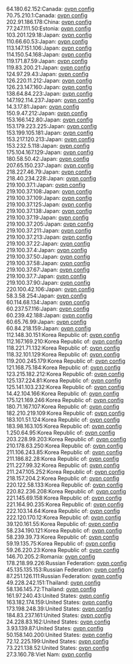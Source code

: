 64.180.62.152:Canada: [ovpn config](vpn/64_180_62_152.ovpn)  
70.75.210.1:Canada: [ovpn config](vpn/70_75_210_1.ovpn)  
202.91.186.178:China: [ovpn config](vpn/202_91_186_178.ovpn)  
77.247.111.50:Estonia: [ovpn config](vpn/77_247_111_50.ovpn)  
103.201.129.18:Japan: [ovpn config](vpn/103_201_129_18.ovpn)  
110.66.60.53:Japan: [ovpn config](vpn/110_66_60_53.ovpn)  
113.147.151.106:Japan: [ovpn config](vpn/113_147_151_106.ovpn)  
114.150.54.168:Japan: [ovpn config](vpn/114_150_54_168.ovpn)  
119.171.87.59:Japan: [ovpn config](vpn/119_171_87_59.ovpn)  
119.83.200.21:Japan: [ovpn config](vpn/119_83_200_21.ovpn)  
124.97.29.43:Japan: [ovpn config](vpn/124_97_29_43.ovpn)  
126.220.11.212:Japan: [ovpn config](vpn/126_220_11_212.ovpn)  
126.23.147.160:Japan: [ovpn config](vpn/126_23_147_160.ovpn)  
138.64.84.223:Japan: [ovpn config](vpn/138_64_84_223.ovpn)  
147.192.114.237:Japan: [ovpn config](vpn/147_192_114_237.ovpn)  
14.3.17.81:Japan: [ovpn config](vpn/14_3_17_81.ovpn)  
150.9.47.212:Japan: [ovpn config](vpn/150_9_47_212.ovpn)  
153.166.142.80:Japan: [ovpn config](vpn/153_166_142_80.ovpn)  
153.179.223.225:Japan: [ovpn config](vpn/153_179_223_225.ovpn)  
153.199.105.181:Japan: [ovpn config](vpn/153_199_105_181.ovpn)  
153.217.120.213:Japan: [ovpn config](vpn/153_217_120_213.ovpn)  
153.232.5.118:Japan: [ovpn config](vpn/153_232_5_118.ovpn)  
175.104.167.129:Japan: [ovpn config](vpn/175_104_167_129.ovpn)  
180.58.50.42:Japan: [ovpn config](vpn/180_58_50_42.ovpn)  
207.65.150.237:Japan: [ovpn config](vpn/207_65_150_237.ovpn)  
218.227.46.79:Japan: [ovpn config](vpn/218_227_46_79.ovpn)  
218.40.234.228:Japan: [ovpn config](vpn/218_40_234_228.ovpn)  
219.100.37.1:Japan: [ovpn config](vpn/219_100_37_1.ovpn)  
219.100.37.108:Japan: [ovpn config](vpn/219_100_37_108.ovpn)  
219.100.37.109:Japan: [ovpn config](vpn/219_100_37_109.ovpn)  
219.100.37.125:Japan: [ovpn config](vpn/219_100_37_125.ovpn)  
219.100.37.138:Japan: [ovpn config](vpn/219_100_37_138.ovpn)  
219.100.37.19:Japan: [ovpn config](vpn/219_100_37_19.ovpn)  
219.100.37.205:Japan: [ovpn config](vpn/219_100_37_205.ovpn)  
219.100.37.211:Japan: [ovpn config](vpn/219_100_37_211.ovpn)  
219.100.37.213:Japan: [ovpn config](vpn/219_100_37_213.ovpn)  
219.100.37.22:Japan: [ovpn config](vpn/219_100_37_22.ovpn)  
219.100.37.4:Japan: [ovpn config](vpn/219_100_37_4.ovpn)  
219.100.37.50:Japan: [ovpn config](vpn/219_100_37_50.ovpn)  
219.100.37.58:Japan: [ovpn config](vpn/219_100_37_58.ovpn)  
219.100.37.67:Japan: [ovpn config](vpn/219_100_37_67.ovpn)  
219.100.37.7:Japan: [ovpn config](vpn/219_100_37_7.ovpn)  
219.100.37.90:Japan: [ovpn config](vpn/219_100_37_90.ovpn)  
220.100.42.106:Japan: [ovpn config](vpn/220_100_42_106.ovpn)  
58.3.58.254:Japan: [ovpn config](vpn/58_3_58_254.ovpn)  
60.114.68.134:Japan: [ovpn config](vpn/60_114_68_134.ovpn)  
60.237.57.116:Japan: [ovpn config](vpn/60_237_57_116.ovpn)  
60.239.42.188:Japan: [ovpn config](vpn/60_239_42_188.ovpn)  
60.65.76.99:Japan: [ovpn config](vpn/60_65_76_99.ovpn)  
60.84.218.159:Japan: [ovpn config](vpn/60_84_218_159.ovpn)  
112.148.30.151:Korea Republic of: [ovpn config](vpn/112_148_30_151.ovpn)  
112.167.169.210:Korea Republic of: [ovpn config](vpn/112_167_169_210.ovpn)  
118.221.71.132:Korea Republic of: [ovpn config](vpn/118_221_71_132.ovpn)  
118.32.101.129:Korea Republic of: [ovpn config](vpn/118_32_101_129.ovpn)  
119.200.245.179:Korea Republic of: [ovpn config](vpn/119_200_245_179.ovpn)  
121.168.75.184:Korea Republic of: [ovpn config](vpn/121_168_75_184.ovpn)  
123.215.182.212:Korea Republic of: [ovpn config](vpn/123_215_182_212.ovpn)  
125.137.224.81:Korea Republic of: [ovpn config](vpn/125_137_224_81.ovpn)  
125.141.103.232:Korea Republic of: [ovpn config](vpn/125_141_103_232.ovpn)  
14.42.104.166:Korea Republic of: [ovpn config](vpn/14_42_104_166.ovpn)  
175.121.169.246:Korea Republic of: [ovpn config](vpn/175_121_169_246.ovpn)  
180.71.167.107:Korea Republic of: [ovpn config](vpn/180_71_167_107.ovpn)  
182.210.219.109:Korea Republic of: [ovpn config](vpn/182_210_219_109.ovpn)  
183.101.51.124:Korea Republic of: [ovpn config](vpn/183_101_51_124.ovpn)  
183.98.163.105:Korea Republic of: [ovpn config](vpn/183_98_163_105.ovpn)  
1.250.64.95:Korea Republic of: [ovpn config](vpn/1_250_64_95.ovpn)  
203.228.99.203:Korea Republic of: [ovpn config](vpn/203_228_99_203.ovpn)  
210.178.63.250:Korea Republic of: [ovpn config](vpn/210_178_63_250.ovpn)  
211.106.243.85:Korea Republic of: [ovpn config](vpn/211_106_243_85.ovpn)  
211.186.82.28:Korea Republic of: [ovpn config](vpn/211_186_82_28.ovpn)  
211.227.99.32:Korea Republic of: [ovpn config](vpn/211_227_99_32.ovpn)  
211.247.105.252:Korea Republic of: [ovpn config](vpn/211_247_105_252.ovpn)  
218.157.204.2:Korea Republic of: [ovpn config](vpn/218_157_204_2.ovpn)  
220.122.58.133:Korea Republic of: [ovpn config](vpn/220_122_58_133.ovpn)  
220.82.236.208:Korea Republic of: [ovpn config](vpn/220_82_236_208.ovpn)  
221.145.69.158:Korea Republic of: [ovpn config](vpn/221_145_69_158.ovpn)  
221.164.90.235:Korea Republic of: [ovpn config](vpn/221_164_90_235.ovpn)  
222.103.14.64:Korea Republic of: [ovpn config](vpn/222_103_14_64.ovpn)  
222.120.170.12:Korea Republic of: [ovpn config](vpn/222_120_170_12.ovpn)  
39.120.161.55:Korea Republic of: [ovpn config](vpn/39_120_161_55.ovpn)  
58.234.190.121:Korea Republic of: [ovpn config](vpn/58_234_190_121.ovpn)  
58.239.39.73:Korea Republic of: [ovpn config](vpn/58_239_39_73.ovpn)  
59.19.135.75:Korea Republic of: [ovpn config](vpn/59_19_135_75.ovpn)  
59.26.220.23:Korea Republic of: [ovpn config](vpn/59_26_220_23.ovpn)  
146.70.205.2:Romania: [ovpn config](vpn/146_70_205_2.ovpn)  
178.218.99.226:Russian Federation: [ovpn config](vpn/178_218_99_226.ovpn)  
45.135.135.153:Russian Federation: [ovpn config](vpn/45_135_135_153.ovpn)  
87.251.126.111:Russian Federation: [ovpn config](vpn/87_251_126_111.ovpn)  
49.228.242.151:Thailand: [ovpn config](vpn/49_228_242_151.ovpn)  
58.136.145.72:Thailand: [ovpn config](vpn/58_136_145_72.ovpn)  
161.97.240.43:United States: [ovpn config](vpn/161_97_240_43.ovpn)  
163.182.174.159:United States: [ovpn config](vpn/163_182_174_159.ovpn)  
173.198.248.39:United States: [ovpn config](vpn/173_198_248_39.ovpn)  
184.83.237.161:United States: [ovpn config](vpn/184_83_237_161.ovpn)  
24.228.83.162:United States: [ovpn config](vpn/24_228_83_162.ovpn)  
3.93.139.87:United States: [ovpn config](vpn/3_93_139_87.ovpn)  
50.158.140.200:United States: [ovpn config](vpn/50_158_140_200.ovpn)  
72.12.225.199:United States: [ovpn config](vpn/72_12_225_199.ovpn)  
73.221.138.52:United States: [ovpn config](vpn/73_221_138_52.ovpn)  
27.3.160.78:Viet Nam: [ovpn config](vpn/27_3_160_78.ovpn)  
